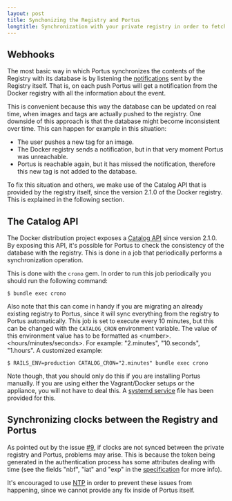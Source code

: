 ```yaml
---
layout: post
title: Synchonizing the Registry and Portus
longtitle: Synchronization with your private registry in order to fetch which images and tags are available
---
```


## Webhooks

The most basic way in which Portus synchronizes the contents of the Registry
with its database is by listening the
[notifications](https://github.com/docker/distribution/blob/master/docs/notifications.md)
sent by the Registry itself. That is, on each push Portus will get a
notification from the Docker registry with all the information about the event.

This is convenient because this way the database can be updated on real time, when images and tags are actually pushed to the registry. One downside of this approach is that the database might become inconsistent over time. This can happen for example in this situation:

- The user pushes a new tag for an image.
- The Docker registry sends a notification, but in that very moment Portus was unreachable.
- Portus is reachable again, but it has missed the notification, therefore this new tag is not added to the database.

To fix this situation and others, we make use of the Catalog API that is provided by the registry itself, since the version 2.1.0 of the Docker registry. This is explained in the following section.

## The Catalog API

The Docker distribution project exposes a [Catalog API](https://github.com/docker/distribution/blob/master/docs/spec/api.md#listing-repositories) since version 2.1.0. By exposing this API, it's possible for Portus to check the consistency of the database with the registry. This is done in a job that periodically performs a synchronization operation.

This is done with the `crono` gem. In order to run this job periodically you should run the following command:

    $ bundle exec crono

Also note that this can come in handy if you are migrating an already existing registry to Portus, since it will sync everything from the registry to Portus automatically. This job is set to execute every 10 minutes, but this can be changed with the `CATALOG_CRON` environment variable. The value of this environment value has to be formatted as \<number\>.\<hours/minutes/seconds\>. For example: "2.minutes", "10.seconds", "1.hours". A customized example:

    $ RAILS_ENV=production CATALOG_CRON="2.minutes" bundle exec crono

Note though, that you should only do this if you are installing Portus manually. If you are using either the Vagrant/Docker setups or the appliance, you will not have to deal this. A [systemd service](https://github.com/SUSE/Portus/blob/master/packaging/suse/conf/portus_crono.service) file has been provided for this.

## Synchronizing clocks between the Registry and Portus

As pointed out by the issue [#9](https://github.com/SUSE/Portus/issues/9), if clocks are not synced between the private registry and Portus, problems may arise. This is because the token being generated in the authentication process has some attributes dealing with time (see the fields "nbf", "iat" and "exp" in the [specification](https://github.com/docker/distribution/blob/master/docs/spec/auth/token.md#requesting-a-token) for more info).

It's encouraged to use [NTP](https://en.wikipedia.org/wiki/Network_Time_Protocol) in order to prevent these issues from happening, since we cannot provide any fix inside of Portus itself.
